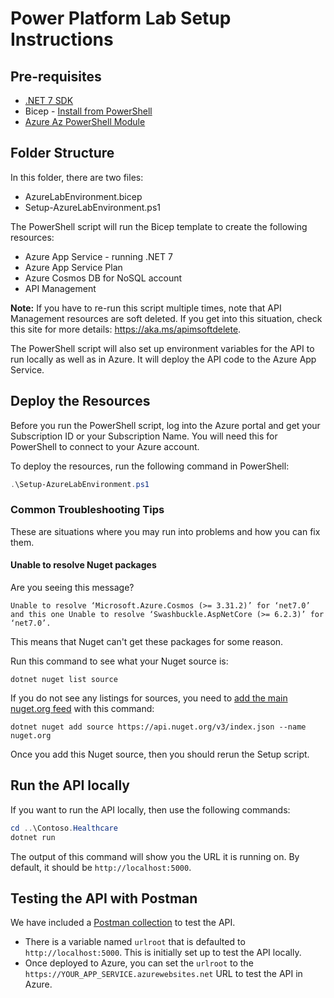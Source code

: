 # Power Platform Lab Setup Instructions

## Pre-requisites

- [.NET 7 SDK](https://dotnet.microsoft.com/en-us/download/dotnet/7.0)
- Bicep - [Install from PowerShell](https://learn.microsoft.com/en-us/azure/azure-resource-manager/bicep/install#azure-powershell)
- [Azure Az PowerShell Module](https://learn.microsoft.com/en-us/powershell/azure/install-az-ps)

## Folder Structure

In this folder, there are two files:

* AzureLabEnvironment.bicep
* Setup-AzureLabEnvironment.ps1

The PowerShell script will run the Bicep template to create the following resources:

- Azure App Service - running .NET 7
- Azure App Service Plan
- Azure Cosmos DB for NoSQL account
- API Management

**Note:** If you have to re-run this script multiple times, note that API Management resources are soft deleted. If you get into this situation, check this site for more details: <https://aka.ms/apimsoftdelete>.

The PowerShell script will also set up environment variables for the API to run locally as well as in Azure. It will deploy the API code to the Azure App Service.

## Deploy the Resources

Before you run the PowerShell script, log into the Azure portal and get your Subscription ID or your Subscription Name. You will need this for PowerShell to connect to your Azure account.

To deploy the resources, run the following command in PowerShell:

```powershell
.\Setup-AzureLabEnvironment.ps1
```

### Common Troubleshooting Tips

These are situations where you may run into problems and how you can fix them.

#### Unable to resolve Nuget packages

Are you seeing this message?

```dotnetcli
Unable to resolve ‘Microsoft.Azure.Cosmos (>= 3.31.2)’ for ‘net7.0’ and this one Unable to resolve ‘Swashbuckle.AspNetCore (>= 6.2.3)’ for ‘net7.0’. 
```

This means that Nuget can't get these packages for some reason.

Run this command to see what your Nuget source is:

```dotnetcli
dotnet nuget list source
```

If you do not see any listings for sources, you need to [add the main nuget.org feed](https://learn.microsoft.com/en-us/dotnet/core/tools/dotnet-nuget-add-source#examples) with this command:

```dotnetcli
dotnet nuget add source https://api.nuget.org/v3/index.json --name nuget.org
```

Once you add this Nuget source, then you should rerun the Setup script.

## Run the API locally

If you want to run the API locally, then use the following commands:

```powershell
cd ..\Contoso.Healthcare
dotnet run
```

The output of this command will show you the URL it is running on. By default, it should be `http://localhost:5000`.

## Testing the API with Postman

We have included a [Postman collection](./TAW-PowerApps-Contoso.postman_collection.json) to test the API.

* There is a variable named `urlroot` that is defaulted to `http://localhost:5000`. This is initially set up to test the API locally.
* Once deployed to Azure, you can set the `urlroot` to the `https://YOUR_APP_SERVICE.azurewebsites.net` URL to test the API in Azure.
